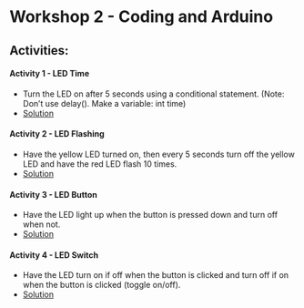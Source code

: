 # Workshop 2 - Coding and Arduino
## Activities:
#### Activity 1 - LED Time
* Turn the LED on after 5 seconds using a conditional statement. (Note: Don’t use delay(). Make a variable: int time)
* [Solution](https://Snowflower2020.github.io/BMES/Workshops/Workshop2/Activity1)
#### Activity 2 - LED Flashing
* Have the yellow LED turned on, then every 5 seconds turn off the yellow LED and have the red LED flash 10 times.
* [Solution](https://Snowflower2020.github.io/BMES/Workshops/Workshop2/Activity2)
#### Activity 3 - LED Button
* Have the LED light up when the button is pressed down and turn off when not.
* [Solution](https://Snowflower2020.github.io/BMES/Workshops/Workshop2/Activity3)
#### Activity 4 - LED Switch
* Have the LED turn on if off when the button is clicked and turn off if on when the button is clicked (toggle on/off).
* [Solution](https://Snowflower2020.github.io/BMES/Workshops/Workshop2/Activity4)
